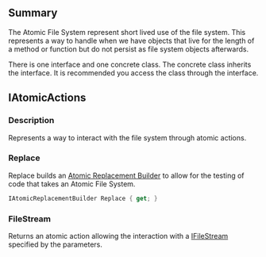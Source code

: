 <!--bl
(filemeta
    (title "Atomic File System"))
/bl-->

## Summary

The Atomic File System represent short lived use of the file system. This represents a way to handle when we have objects that live for the length of a method or function but do not persist as file system objects afterwards.

There is one interface and one concrete class. The concrete class inherits the interface. It is recommended you access the class through the interface.

## IAtomicActions

### Description

 Represents a way to interact with the file system through atomic actions.

### Replace

Replace builds an [Atomic Replacement Builder](#user-content-atomic-replacement-builder) to allow for the testing of code that takes an Atomic File System.

```csharp
IAtomicReplacementBuilder Replace { get; }
```

### FileStream

Returns an atomic action allowing the interaction with a [IFileStream](#user-content-file-stream) specified by the parameters.

